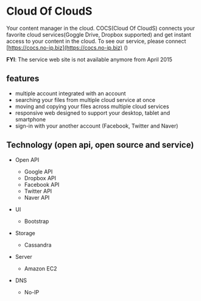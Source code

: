 # Cloud Of CloudS

Your content manager in the cloud. COCS(Cloud Of CloudS) connects your favorite cloud services(Goggle Drive, Dropbox supported) and get instant access to your content in the cloud.
To see our service, please connect [https://cocs.no-ip.biz](https://cocs.no-ip.biz) () 

**FYI**: The service web site is not available anymore from April 2015

## features

- multiple account integrated with an account
- searching your files from multiple cloud service at once
- moving and copying your files across multiple cloud services
- responsive web designed to support your desktop, tablet and smartphone
- sign-in with your another account (Facebook, Twitter and Naver)

## Technology (open api, open source and service)

- Open API
  * Google API
  * Dropbox API
  * Facebook API
  * Twitter API
  * Naver API

- UI
  * Bootstrap
  
- Storage
  * Cassandra

- Server
  * Amazon EC2
  
- DNS
  * No-IP
